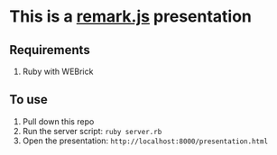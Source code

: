 # This is a [remark.js](https://github.com/gnab/remark) presentation

## Requirements
1. Ruby with WEBrick

## To use
1. Pull down this repo
2. Run the server script: `ruby server.rb`
3. Open the presentation: `http://localhost:8000/presentation.html`
